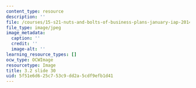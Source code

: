 ```yaml
---
content_type: resource
description: ''
file: /courses/15-s21-nuts-and-bolts-of-business-plans-january-iap-2014/5f51e6d625c753c9dd2a5cdf9efb1d41_Slide30.JPG
file_type: image/jpeg
image_metadata:
  caption: ''
  credit: ''
  image-alt: ''
learning_resource_types: []
ocw_type: OCWImage
resourcetype: Image
title: 3.2 slide 30
uid: 5f51e6d6-25c7-53c9-dd2a-5cdf9efb1d41
---
```

